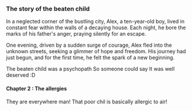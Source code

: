 ### The story of the beaten child ###



In a neglected corner of the bustling city, Alex, a ten-year-old boy, lived in constant fear within the walls of a decaying house. Each night, he bore the marks of his father's anger, praying silently for an escape. 

One evening, driven by a sudden surge of courage, Alex fled into the unknown streets, seeking a glimmer of hope and freedom. His journey had just begun, and for the first time, he felt the spark of a new beginning.

The beaten child was a psychopath 
So someone could say 
It was well deserved :D

#### Chapter 2 : The allergies
They are everywhere man!
That poor chil is basically allergic to air!